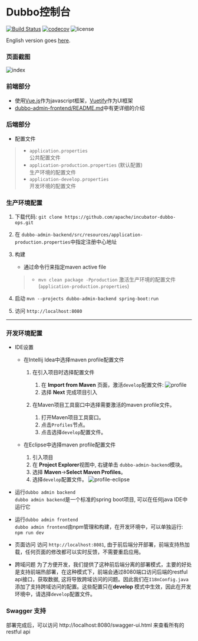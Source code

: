 # Dubbo控制台

[![Build Status](https://travis-ci.org/apache/incubator-dubbo-ops.svg?branch=master)](https://travis-ci.org/apache/incubator-dubbo-ops)
[![codecov](https://codecov.io/gh/apache/incubator-dubbo-ops/branch/master/graph/badge.svg)](https://codecov.io/gh/apache/incubator-dubbo-ops)
![license](https://img.shields.io/github/license/apache/incubator-dubbo-ops.svg)

English version goes [here](README.md).

### 页面截图

![index](https://raw.githubusercontent.com/apache/incubator-dubbo-ops/develop/doc/images/index.png)

### 前端部分

- 使用[Vue.js](https://vuejs.org)作为javascript框架，[Vuetify](https://vuetifyjs.com)作为UI框架
- [dubbo-admin-frontend/README.md](dubbo-admin-frontend/README.md)中有更详细的介绍

### 后端部分

* 配置文件  

> - `application.properties`  
>   公共配置文件
> - `application-production.properties` (默认配置)  
>   生产环境的配置文件
> - `application-develop.properties`  
>   开发环境的配置文件
> 


### 生产环境配置  

1. 下载代码: `git clone https://github.com/apache/incubator-dubbo-ops.git`
2. 在 `dubbo-admin-backend/src/resources/application-production.properties`中指定注册中心地址
3. 构建   

    * 通过命令行来指定maven active file  
    
    > - `mvn clean package -Pproduction` 激活生产环境的配置文件(`application-production.properties`)
4. 启动 `mvn --projects dubbo-admin-backend spring-boot:run`
5. 访问 `http://localhost:8080`
---

### 开发环境配置
* IDE设置  

   * 在Intellij Idea中选择maven profile配置文件 

      1. 在引入项目时选择配置文件  
         1. 在 **Import from Maven** 页面，激活`develop`配置文件: 
      ![profile](https://raw.githubusercontent.com/apache/incubator-dubbo-ops/develop/doc/images/profile-idea.jpg)
         2. 选择 **Next** 完成项目引入

      2.  在Maven项目工具窗口中选择需要激活的maven profile文件。
          1. 打开Maven项目工具窗口。  
          2. 点击`Profiles`节点。  
          3. 点击选择`develop`配置文件。
      
    * 在Eclipse中选择maven profile配置文件
        1. 引入项目
        2. 在 **Project Explorer**视图中, 右键单击 `dubbo-admin-backend`模块。
        3. 选择 **Maven**->**Select Maven Profiles**。
        4. 选择`develop`配置文件。
        ![profile-eclipse](https://raw.githubusercontent.com/apache/incubator-dubbo-ops/develop/doc/images/profile-eclipse.jpg)
* 运行`dubbo admin backend`  
   `dubbo admin backend`是一个标准的spring boot项目, 可以在任何java IDE中运行它
* 运行`dubbo admin frontend`  
  `dubbo admin frontend`由npm管理和构建，在开发环境中，可以单独运行: `npm run dev`
* 页面访问
  访问 `http://localhost:8081`, 由于前后端分开部署，前端支持热加载，任何页面的修改都可以实时反馈，不需要重启应用。             
 * 跨域问题
    为了方便开发，我们提供了这种前后端分离的部署模式，主要的好处是支持前端热部署，在这种模式下，前端会通过8080端口访问后端的restful api接口，获取数据, 这将导致跨域访问的问题。因此我们在`I18nConfig.java`添加了支持跨域访问的配置。这些配置只在**develop** 模式中生效，因此在开发环境中，请选择`develop`配置文件。

### Swagger 支持

部署完成后，可以访问 http://localhost:8080/swagger-ui.html 来查看所有的restful api
